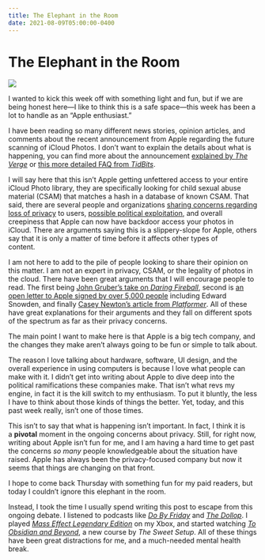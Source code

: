 ```yaml
---
title: The Elephant in the Room
date: 2021-08-09T05:00:00-0400
---
```

# The Elephant in the Room

![](https://jeffperry.b-cdn.net/21a8eb8db6.jpg)

I wanted to kick this week off with something light and fun, but if we are being honest here—I like to think this is a safe space—this week has been a lot to handle as an “Apple enthusiast.”

I have been reading so many different news stories, opinion articles, and comments about the recent announcement from Apple regarding the future scanning of iCloud Photos. I don’t want to explain the details about what is happening, you can find more about the announcement [explained by _The Verge_](https://www.theverge.com/2021/8/5/22611721/apple-csam-child-abuse-scanning-hash-system-ncmec) or [this more detailed FAQ from _TidBits_](https://tidbits.com/2021/08/07/faq-about-apples-expanded-protections-for-children/).

I will say here that this isn’t Apple getting unfettered access to your entire iCloud Photo library, they are specifically looking for child sexual abuse material (CSAM) that matches a hash in a database of known CSAM. That said, there are several people and organizations [sharing concerns regarding loss of privacy](https://twitter.com/Snowden/status/1423469854347169798?ref_src=twsrc%5Etfw%7Ctwcamp%5Etweetembed%7Ctwterm%5E1423469854347169798%7Ctwgr%5E%7Ctwcon%5Es1_c10&ref_url=https%3A%2F%2Fwww.macrumors.com%2F2021%2F08%2F06%2Fsnowden-eff-slam-plan-to-scan-messages-images%2F) to users, [possible political exploitation](https://www.eff.org/deeplinks/2020/08/one-database-rule-them-all-invisible-content-cartel-undermines-freedom-1), and overall creepiness that Apple can now have backdoor access your photos in iCloud. There are arguments saying this is a slippery-slope for Apple, others say that it is only a matter of time before it affects other types of  
content.

I am not here to add to the pile of people looking to share their opinion on this matter. I am not an expert in privacy, CSAM, or the legality of photos in the cloud. There have been great arguments that I will encourage people to read. The first being [John Gruber’s take on _Daring Fireball_](https://daringfireball.net/2021/08/apple_child_safety_initiatives_slippery_slope), second is [an open letter to Apple signed by over 5,000 people](https://appleprivacyletter.com/) including Edward Snowden, and finally [Casey Newton’s article from _Platformer_](https://www.platformer.news/p/apple-joins-the-child-safety-fight). All of these have great explanations for their arguments and they fall on different spots of the spectrum as far as their privacy concerns.

The main point I want to make here is that Apple is a big tech company, and the changes they make aren’t always going to be fun or simple to talk about.

The reason I love talking about hardware, software, UI design, and the overall experience in using computers is because I love what people can make with it. I didn’t get into writing about Apple to dive deep into the political ramifications these companies make. That isn’t what revs my engine, in fact it is the kill switch to my enthusiasm. To put it bluntly, the less I have to think about those kinds of things the better. Yet, today, and this past week really, isn’t one of those times.

This isn’t to say that what is happening isn’t important. In fact, I think it is a **pivotal** moment in the ongoing concerns about privacy. Still, for right now, writing about Apple isn’t fun for me, and I am having a hard time to get past the concerns _so many_ people knowledgeable about the situation have raised. Apple has always been the privacy-focused company but now it seems that things are changing on that front.

I hope to come back Thursday with something fun for my paid readers, but today I couldn’t ignore this elephant in the room.

Instead, I took the time I usually spend writing this post to escape from this ongoing debate. I listened to podcasts like _[Do By Friday](https://dobyfriday.com/)_ and _[The Dollop](https://allthingscomedy.com/podcast/the-dollop)_. I played _[Mass Effect Legendary Edition](https://www.ea.com/games/mass-effect/mass-effect-legendary-edition)_ on my Xbox, and started watching _[To Obsidian and Beyond](https://thesweetsetup.com/obsidian/)_, a new course by _The Sweet Setup_. All of these things have been great distractions for me, and a much-needed mental health break.
